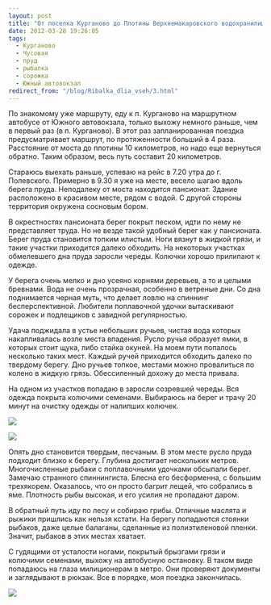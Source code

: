 ```yaml
---
layout: post
title: "От поселка Курганово до Плотины Верхнемакаровского водохранилища"
date: 2012-03-28 19:26:05
tags:
  - Курганово
  - Чусовая
  - пруд
  - рыбалка
  - сорожка
  - Южный автовокзал
redirect_from: "/blog/Ribalka_dlia_vseh/3.html"
---
```

По знакомому уже маршруту, еду к п. Курганово на маршрутном автобусе от
Южного автовокзала, только выхожу немного раньше, чем в первый раз (в п.
Курганово). В этот раз запланированная поездка предусматривает маршрут,
по протяженности больший в 4 раза. Расстояние от моста до плотины 10
километров, но надо еще вернуться обратно. Таким образом, весь путь
составит 20 километров.

Стараюсь выехать раньше, успеваю на рейс в 7.20 утра до г. Полевского.
Примерно в 9.30 я уже на месте, весело шагаю вдоль берега пруда.
Неподалеку от моста находится пансионат. Здание расположено в красивом
месте, рядом с водой. С другой стороны территория окружена сосновым
бором.

В окрестностях пансионата берег покрыт песком, идти по нему не
представляет труда. Но не везде такой удобный берег как у пансионата.
Берег пруда становится топким илистым. Ноги вязнут в жидкой грязи, и
такие участки приходится далеко обходить. На некоторых участках
обмелевшего дна пруда заросли череды. Колючки хорошо прилипают к одежде.

У берега очень мелко и дно усеяно корнями деревьев, а то и целыми
бревнами. Вода не очень прозрачная, особенно в ветреные дни. Со дна
поднимается черная муть, что делает ловлю на спиннинг бесперспективной.
Любители поплавочной удочки вытаскивают сорожек и подлещиков с завидной
регулярностью.

Удача поджидала в устье небольших ручьев, чистая вода которых
накапливалась возле места впадения. Русло ручья образует ямки, в которых
стоит щука, либо стайка окуней. На моем пути попалось несколько таких
мест. Каждый ручей приходится обходить далеко по твердому берегу. Дно
ручьев топкое, местами можно провалиться по колено в жидкую грязь.
Обессиленный дохожу до места привала.

На одном из участков попадаю в заросли созревшей череды. Вся одежда
покрыта колючими семенами. Выбираюсь на берег и трачу 20 минут на
очистку одежды от налипших колючек.

![](http://fishingguru.ru/uploads/images/00/00/01/2012/03/28/3b346d.jpg)

![](http://fishingguru.ru/uploads/images/00/00/01/2012/03/29/210768.jpg)

Опять дно становится твердым, песчаным. В этом месте русло пруда
подходит близко к берегу. Глубина достигает нескольких метров.
Многочисленные рыбаки с поплавочными удочками обсыпали берег. Замечаю
странного спиннингиста. Блесна его бесформенна, с большим трехякорем.
Оказалось, что он просто багрит лещей, что собрались в яме. Плотность
рыбы высокая, и его усилия не пропадают даром.

В обратный путь иду по лесу и собираю грибы. Отличные маслята и рыжики
пришлись как нельзя кстати. На берегу попадаются стоянки рыбаков, даже
целые балаганы, сделанные из полиэтиленовой пленки. Значит, рыбаков в
этих местах хватает.

С гудящими от усталости ногами, покрытый брызгами грязи и колючими
семенами, выхожу на автобусную остановку. В таком виде попадаюсь на
глаза милиционерам в метро. Они проверяют документы и заглядывают в
рюкзак. Все в порядке, моя поездка закончилась.

![](http://fishingguru.ru/uploads/images/00/00/01/2012/03/28/b71606.jpg)
